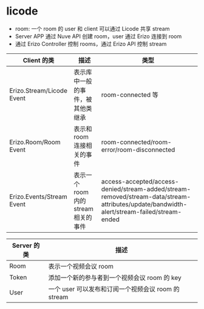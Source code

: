 # licode

- room: 一个 room 的 user 和 client 可以通过 Licode 共享 stream
- Server APP 通过 Nuve API 创建 room，user 通过 Erizo 连接到 room
- 通过 Erizo Controller 控制 rooms，通过 Erizo API 控制 stream

| Client 的类 | 描述 | 类型 |
| --- | --- | --- |
| Erizo.Stream/Licode Event | 表示库中一般的事件，被其他类继承 | room-connected 等 |
| Erizo.Room/Room Event | 表示和 room 连接相关的事件 | room-connected/room-error/room-disconnected |
| Erizo.Events/Stream Event | 表示一个 room 内的 stream 相关的事件 | access-accepted/access-denied/stream-added/stream-removed/stream-data/stream-attributes/update/bandwidth-alert/stream-failed/stream-ended |

| Server 的类 | 描述 |
| --- | --- |
| Room | 表示一个视频会议 room | room-connected 等 |
| Token | 添加一个新的参与者到一个视频会议 room 的 key |
| User | 一个 user 可以发布和订阅一个视频会议 room 的 stream |